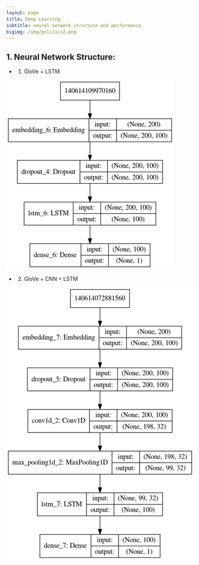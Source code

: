 ```yaml
---
layout: page
title: Deep Learning
subtitle: neural network structure and performance
bigimg: /img/politics2.png
---
```


## 1. Neural Network Structure:

* 1. GloVe + LSTM

![GloVe + LSTM](/img/glove_lstm.png)

* 2. GloVe + CNN + LSTM

![GloVe + CNN + LSTM](/img/cnn_lstm.png)


